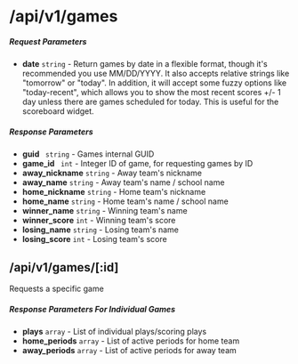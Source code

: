 # /api/v1/games

##### Request Parameters
- **date** ```string``` - Return games by date in a flexible format, though it's recommended you use MM/DD/YYYY.  It also accepts relative strings like "tomorrow" or "today".  In addition, it will accept some fuzzy options like "today-recent", which allows you to show the most recent scores +/- 1 day unless there are games scheduled for today.  This is useful for the scoreboard widget.

##### Response Parameters
- **guid** ``` string``` - Games internal GUID
- **game_id** ``` int``` - Integer ID of game, for requesting games by ID
- **away_nickname** ```string``` - Away team's nickname
- **away_name** ```string``` - Away team's name / school name
- **home_nickname** ```string``` - Home team's nickname
- **home_name** ```string``` - Home team's name / school name
- **winner_name** ```string``` - Winning team's name
- **winner_score** ```int``` - Winning team's score
- **losing_name** ```string``` - Losing team's name
- **losing_score** ```int``` - Losing team's score

## /api/v1/games/[:id]
Requests a specific game

##### Response Parameters For Individual Games
- **plays** ```array``` - List of individual plays/scoring plays
- **home_periods** ```array``` - List of active periods for home team
- **away_periods** ```array``` - List of active periods for away team